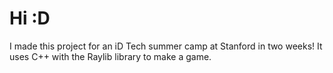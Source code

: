 # Hi :D
I made this project for an iD Tech summer camp at Stanford in two weeks!
It uses C++ with the Raylib library to make a game.
